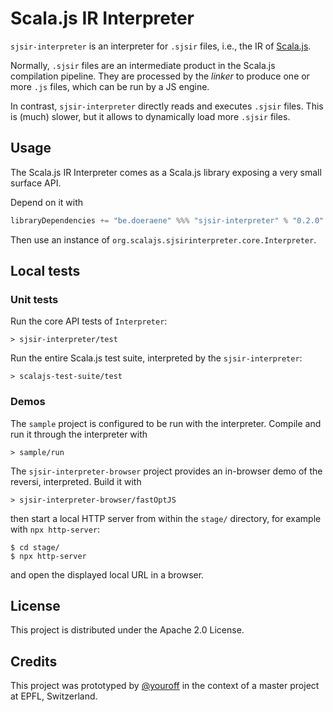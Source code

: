 # Scala.js IR Interpreter

`sjsir-interpreter` is an interpreter for `.sjsir` files, i.e., the IR of [Scala.js](https://www.scala-js.org/).

Normally, `.sjsir` files are an intermediate product in the Scala.js compilation pipeline.
They are processed by the *linker* to produce one or more `.js` files, which can be run by a JS engine.

In contrast, `sjsir-interpreter` directly reads and executes `.sjsir` files.
This is (much) slower, but it allows to dynamically load more `.sjsir` files.

## Usage

The Scala.js IR Interpreter comes as a Scala.js library exposing a very small surface API.

Depend on it with

```scala
libraryDependencies += "be.doeraene" %%% "sjsir-interpreter" % "0.2.0"
```

Then use an instance of `org.scalajs.sjsirinterpreter.core.Interpreter`.

## Local tests

### Unit tests

Run the core API tests of `Interpreter`:

```
> sjsir-interpreter/test
```

Run the entire Scala.js test suite, interpreted by the `sjsir-interpreter`:

```
> scalajs-test-suite/test
```

### Demos

The `sample` project is configured to be run with the interpreter.
Compile and run it through the interpreter with

```
> sample/run
```

The `sjsir-interpreter-browser` project provides an in-browser demo of the reversi, interpreted.
Build it with

```
> sjsir-interpreter-browser/fastOptJS
```

then start a local HTTP server from within the `stage/` directory, for example with `npx http-server`:

```
$ cd stage/
$ npx http-server
```

and open the displayed local URL in a browser.

## License

This project is distributed under the Apache 2.0 License.

## Credits

This project was prototyped by [@youroff](https://github.com/youroff) in the context of a master project at EPFL, Switzerland.
